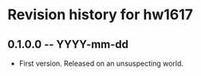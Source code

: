 # Revision history for hw1617

## 0.1.0.0 -- YYYY-mm-dd

* First version. Released on an unsuspecting world.
